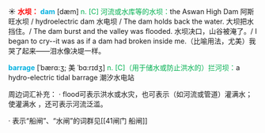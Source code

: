 ☀ <font color="red">**水坝：**</font>
<font color="sky blue">**dam**</font> [dæm] 
<font color="#00b050">n. [C] 河流或水库等的水坝：</font>the Aswan High Dam 阿斯旺水坝 / hydroelectric dam 水电坝 / The dam holds back the water. 大坝把水挡住。/ The dam burst and the valley was flooded. 水坝决口，山谷被淹了。/ I began to cry--it was as if a dam had broken inside me.（比喻用法，尤美）我哭了起来——泪水像决堤一样。
           
<font color="sky blue">**barrage**</font> [ˈbærɑ:ʒ; 美 ˈbɑ:rɪdʒ]
<font color="#00b050">n. [C]（用于储水或防止洪水的）拦河坝：</font>a hydro-electric tidal barrage 潮汐水电站

周边词汇补充：
· flood可表示洪水或水灾，也可表示（如河流或管道）灌满水；使灌满水 ，还可表示河流泛滥。 

· 表示“船闸”、“水闸”的词群见[[41闸门 船闸]]
